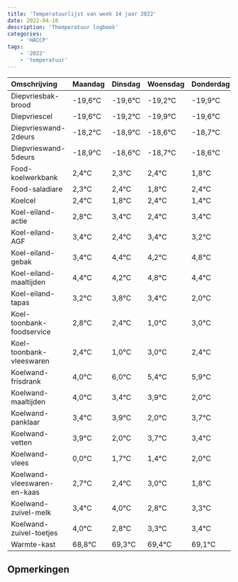 ```yaml
---
title: 'Temperatuurlijst van week 14 jaar 2022'
date: 2022-04-10
description: 'Themperatuur logboek'
categories:
    - 'HACCP'
tags:
    - '2022'
    - 'temperatuur'
---
```

|Omschrijving|Maandag|Dinsdag|Woensdag|Donderdag|Vrijdag|Zaterdag|Zondag|
|:---|:---|:---|:---|:---|:---|:---|:---|
|Diepvriesbak-brood|-19,6°C|-19,6°C|-19,2°C|-19,9°C|-19,6°C|-19,7°C|-19,6°C|
|Diepvriescel|-19,6°C|-19,2°C|-19,9°C|-19,6°C|-19,7°C|-19,6°C|-20,2°C|
|Diepvrieswand-2deurs|-18,2°C|-18,9°C|-18,6°C|-18,7°C|-18,6°C|-19,2°C|-18,6°C|
|Diepvrieswand-5deurs|-18,9°C|-18,6°C|-18,7°C|-18,6°C|-19,2°C|-18,6°C|-19,6°C|
|Food-koelwerkbank|2,4°C|2,3°C|2,4°C|1,8°C|2,4°C|1,4°C|2,4°C|
|Food-saladiare|2,3°C|2,4°C|1,8°C|2,4°C|1,4°C|2,4°C|2,2°C|
|Koelcel|2,4°C|1,8°C|2,4°C|1,4°C|2,4°C|2,2°C|2,8°C|
|Koel-eiland-actie|2,8°C|3,4°C|2,4°C|3,4°C|3,2°C|3,8°C|3,4°C|
|Koel-eiland-AGF|3,4°C|2,4°C|3,4°C|3,2°C|3,8°C|3,4°C|2,0°C|
|Koel-eiland-gebak|3,4°C|4,4°C|4,2°C|4,8°C|4,4°C|3,0°C|5,0°C|
|Koel-eiland-maaltijden|4,4°C|4,2°C|4,8°C|4,4°C|3,0°C|5,0°C|4,4°C|
|Koel-eiland-tapas|3,2°C|3,8°C|3,4°C|2,0°C|4,0°C|3,4°C|3,9°C|
|Koel-toonbank-foodservice|2,8°C|2,4°C|1,0°C|3,0°C|2,4°C|2,9°C|1,0°C|
|Koel-toonbank-vleeswaren|2,4°C|1,0°C|3,0°C|2,4°C|2,9°C|1,0°C|2,7°C|
|Koelwand-frisdrank|4,0°C|6,0°C|5,4°C|5,9°C|4,0°C|5,7°C|5,4°C|
|Koelwand-maaltijden|4,0°C|3,4°C|3,9°C|2,0°C|3,7°C|3,4°C|4,0°C|
|Koelwand-panklaar|3,4°C|3,9°C|2,0°C|3,7°C|3,4°C|4,0°C|2,8°C|
|Koelwand-vetten|3,9°C|2,0°C|3,7°C|3,4°C|4,0°C|2,8°C|3,3°C|
|Koelwand-vlees|0,0°C|1,7°C|1,4°C|2,0°C|0,8°C|1,3°C|1,4°C|
|Koelwand-vleeswaren-en-kaas|2,7°C|2,4°C|3,0°C|1,8°C|2,3°C|2,4°C|2,1°C|
|Koelwand-zuivel-melk|3,4°C|4,0°C|2,8°C|3,3°C|3,4°C|3,1°C|2,4°C|
|Koelwand-zuivel-toetjes|4,0°C|2,8°C|3,3°C|3,4°C|3,1°C|2,4°C|3,4°C|
|Warmte-kast|68,8°C|69,3°C|69,4°C|69,1°C|68,4°C|69,4°C|69,4°C|

## Opmerkingen


